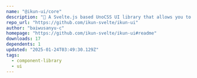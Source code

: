 ```yaml
---
name: "@ikun-ui/core"
description: "🐔 A Svelte.js based UnoCSS UI library that allows you to make websites"
repo_url: "https://github.com/ikun-svelte/ikun-ui"
author: "baiwusanyu-c"
homepage: "https://github.com/ikun-svelte/ikun-ui#readme"
downloads: 17
dependents: 1
updated: "2025-01-24T03:49:30.129Z"
tags: 
  - component-library
  - ui
---
```

